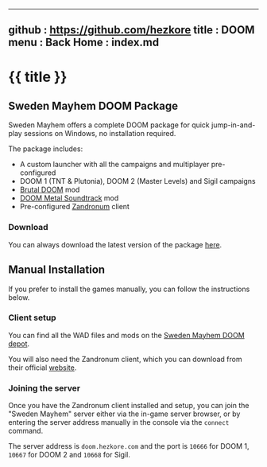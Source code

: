 -----------------------------------------------------------------------------
github  : https://github.com/hezkore
title   : DOOM
menu    :
  Back Home  : index.md
-----------------------------------------------------------------------------

# {{ title }}

## Sweden Mayhem DOOM Package
Sweden Mayhem offers a complete DOOM package for quick jump-in-and-play sessions on Windows, no installation required.

The package includes:

- A custom launcher with all the campaigns and multiplayer pre-configured
- DOOM 1 (TNT & Plutonia), DOOM 2 (Master Levels) and Sigil campaigns
- [Brutal DOOM](https://www.moddb.com/mods/brutal-doom) mod
- [DOOM Metal Soundtrack](https://www.moddb.com/mods/brutal-doom/addons/doom-metal-soundtrack-smoosh-edition) mod
- Pre-configured [Zandronum](https://zandronum.com/) client

### Download
You can always download the latest version of the package [here](http://doom.hezkore.com:8080/doom/).

## Manual Installation
If you prefer to install the games manually, you can follow the instructions below.

### Client setup

You can find all the WAD files and mods on the [Sweden Mayhem DOOM depot](http://doom.hezkore.com:8080).

You will also need the Zandronum client, which you can download from their official [website](https://zandronum.com/download).

### Joining the server

Once you have the Zandronum client installed and setup, you can join the "Sweden Mayhem" server either via the in-game server browser, or by entering the server address manually in the console via the `connect` command.

The server address is `doom.hezkore.com` and the port is `10666` for DOOM 1, `10667` for DOOM 2 and `10668` for Sigil.